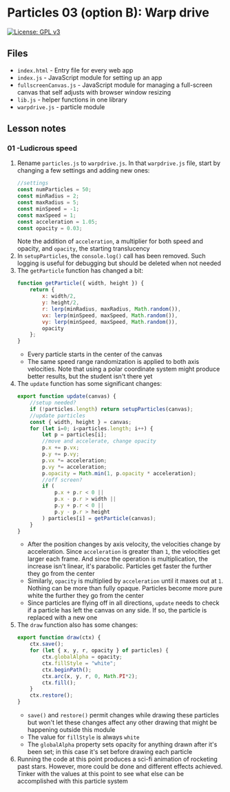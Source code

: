 # Particles 03 (option B): Warp drive

[![License: GPL v3](https://img.shields.io/badge/License-GPLv3-blue.svg)](https://www.gnu.org/licenses/gpl-3.0)

## Files

* <code>index.html</code> - Entry file for every web app
* <code>index.js</code> - JavaScript module for setting up an app
* <code>fullscreenCanvas.js</code> - JavaScript module for managing a full-screen canvas that self adjusts with browser window resizing
* <code>lib.js</code> - helper functions in one library
* <code>warpdrive.js</code> - particle module

## Lesson notes

### 01 -Ludicrous speed

1. Rename <code>particles.js</code> to <code>warpdrive.js</code>. In that <code>warpdrive.js</code> file, start by changing a few settings and adding new ones:
    ```js
    //settings
    const numParticles = 50;
    const minRadius = 2;
    const maxRadius = 5;
    const minSpeed = -1;
    const maxSpeed = 1;
    const acceleration = 1.05;
    const opacity = 0.03;
    ```
    Note the addition of <code>acceleration</code>, a multiplier for both speed and opacity, and <code>opacity</code>, the starting translucency
2. In <code>setupParticles</code>, the <code>console.log()</code> call has been removed. Such logging is useful for debugging but should be deleted when not needed
3. The <code>getParticle</code> function has changed a bit:
    ```js
    function getParticle({ width, height }) {
        return {
            x: width/2,
            y: height/2,
            r: lerp(minRadius, maxRadius, Math.random()),
            vx: lerp(minSpeed, maxSpeed, Math.random()),
            vy: lerp(minSpeed, maxSpeed, Math.random()),
            opacity
        };
    }
    ```
    * Every particle starts in the center of the canvas
    * The same speed range randomization is applied to both axis velocities. Note that using a polar coordinate system might produce better results, but the student isn't there yet
4. The <code>update</code> function has some significant changes:
    ```js
    export function update(canvas) {
        //setup needed?
        if (!particles.length) return setupParticles(canvas);
        //update particles
        const { width, height } = canvas;
        for (let i=0; i<particles.length; i++) {
            let p = particles[i];
            //move and accelerate, change opacity
            p.x += p.vx;
            p.y += p.vy;
            p.vx *= acceleration;
            p.vy *= acceleration;
            p.opacity = Math.min(1, p.opacity * acceleration);
            //off screen?
            if (
                p.x + p.r < 0 ||
                p.x - p.r > width ||
                p.y + p.r < 0 ||
                p.y - p.r > height
            ) particles[i] = getParticle(canvas);
        }
    }
    ```
    * After the position changes by axis velocity, the velocities change by acceleration. Since <code>acceleration</code> is greater than <code>1</code>, the velocities get larger each frame. And since the operation is multiplication, the increase isn't linear, it's parabolic. Particles get faster the further they go from the center
    * Similarly, <code>opacity</code> is multiplied by <code>acceleration</code> until it maxes out at <code>1</code>. Nothing can be more than fully opaque. Particles become more pure white the further they go from the center
    * Since particles are flying off in all directions, <code>update</code> needs to check if a particle has left the canvas on any side. If so, the particle is replaced with a new one
5. The <code>draw</code> function also has some changes:
    ```js
    export function draw(ctx) {
        ctx.save();
        for (let { x, y, r, opacity } of particles) {
            ctx.globalAlpha = opacity;
            ctx.fillStyle = "white";
            ctx.beginPath();
            ctx.arc(x, y, r, 0, Math.PI*2);
            ctx.fill();
        }
        ctx.restore();
    }
    ```
    * <code>save()</code> and <code>restore()</code> permit changes while drawing these particles but won't let these changes affect any other drawing that might be happening outside this module
    * The value for <code>fillStyle</code> is always <code>white</code>
    * The <code>globalAlpha</code> property sets opacity for anything drawn after it's been set; in this case it's set before drawing each particle
6. Running the code at this point produces a sci-fi animation of rocketing past stars. However, more could be done and different effects achieved. Tinker with the values at this point to see what else can be accomplished with this particle system